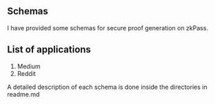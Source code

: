 ## Schemas
I have provided some schemas for secure proof generation on zkPass.

## List of applications
1. Medium
2. Reddit

A detailed description of each schema is done inside the directories in readme.md 